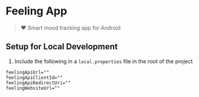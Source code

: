 # Feeling App

> ❤️ Smart mood tracking app for Android

## Setup for Local Development

1. Include the following in a `local.properties` file in the root of the project

```properties
feelingApiUrl=""
feelingApiClientId=""
feelingApiRedirectUri=""
feelingWebsiteUrl=""
```
